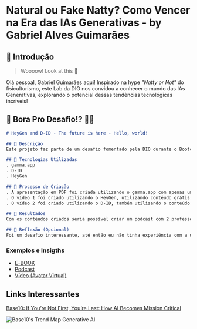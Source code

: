 # Natural ou Fake Natty? Como Vencer na Era das IAs Generativas - by Gabriel Alves Guimarães

## 🚀 Introdução

> Woooow! Look at this 👀

Olá pessoal, Gabriel Guimarães aqui! Inspirado na hype _"Natty or Not"_ do fisiculturismo, este Lab da DIO nos convidou a conhecer o mundo das IAs Generativas, explorando o potencial dessas tendências tecnológicas incríveis!

## 🎯 Bora Pro Desafio!? 💪🤓

```markdown
# HeyGen and D-ID - The future is here - Hello, world!

## 📒 Descrição
Este projeto faz parte de um desafio fomentado pela DIO durante o Bootcamp "CAIXA - IA Generativa com Microsoft Copilot" e traz a seguinte questão: Você saberia diferenciar o conteúdo criado por um humano do que foi criado por uma IA? O conteudo apresentado neste repositório foi criado por IAs como o gamma.app, D-ID e o HeyGen e eu te pergunto, você conseguiria distinguir o que é e o que não é real? Ou o que foi feito com IA ou sem? Confesso que eu não... 

## 🤖 Tecnologias Utilizadas
. gamma.app
. D-ID
. HeyGen

## 🧐 Processo de Criação
. A apresentação em PDF foi criada utilizando o gamma.app com apenas um prompt simples solicitando conteúdo sobre as técnologias usadas no HeyGen e no D-ID
. O vídeo 1 foi criado utilizando o HeyGen, utilizando contéudo grátis disponibilizado na plataforma
. O vídeo 2 foi criado utilizando o D-ID, também utilizando o conteúdo grátis disponibilizado na plataforma.

## 🚀 Resultados
Com os contéudos criados seria possível criar um podcast com 2 professores trazendo os tópicos abordados no slide desenvolvido, em mais de um idioma se necessário, facilitando o alcance do aprendizado e superando a barreira linguística que por muitas vezes impede ou retarda o processo de aprendizado.

## 💭 Reflexão (Opcional)
Foi um desafio interessante, até então eu não tinha experiência com a utilização destas ferramentas de IA, achei extraordinário o poder que já temos em nossas mãos e como podemos aplicá-lo para resolver problemas reais como o da educação, afinal, quem nunca teve dificuldades para entender um assunto porque ele não estava em seu idioma nativo, certo?
```

### Exemplos e Insigths

- [E-BOOK](/exemplos/E-BOOK.md)
- [Podcast](/exemplos/PODCAST.md)
- [Vídeo (Avatar Virtual)](/exemplos/VIDEO.md)

## Links Interessantes

[Base10: If You’re Not First, You’re Last: How AI Becomes Mission Critical](https://base10.vc/post/generative-ai-mission-critical/)

![Base10's Trend Map Generative AI](https://github.com/digitalinnovationone/lab-natty-or-not/assets/730492/f4df26e8-f8f7-4419-8252-c69d73ea930c)
